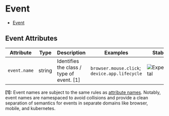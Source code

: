 <!--- Hugo front matter used to generate the website version of this page:
--->

# Event

- [Event](#event)

## Event Attributes

| Attribute    | Type   | Description                               | Examples                                      | Stability                                                        |
| ------------ | ------ | ----------------------------------------- | --------------------------------------------- | ---------------------------------------------------------------- |
| `event.name` | string | Identifies the class / type of event. [1] | `browser.mouse.click`; `device.app.lifecycle` | ![Experimental](https://img.shields.io/badge/-experimental-blue) |

**[1]:** Event names are subject to the same rules as [attribute names](https://github.com/open-telemetry/opentelemetry-specification/tree/v1.31.0/specification/common/attribute-naming.md). Notably, event names are namespaced to avoid collisions and provide a clean separation of semantics for events in separate domains like browser, mobile, and kubernetes.
